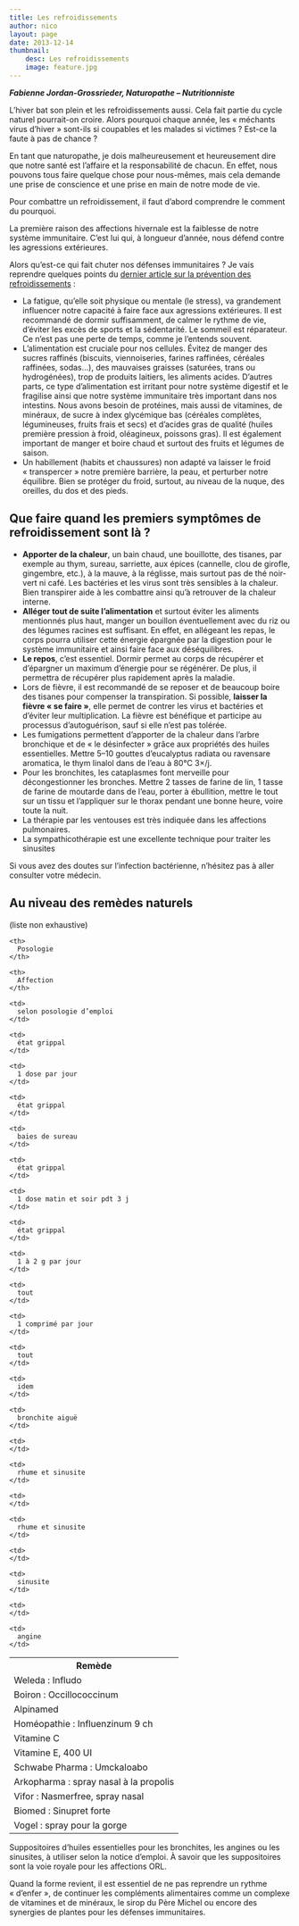 ```yaml
---
title: Les refroidissements
author: nico
layout: page
date: 2013-12-14
thumbnail:
    desc: Les refroidissements
    image: feature.jpg
---
```


**_Fabienne Jordan-Grossrieder, Naturopathe – Nutritionniste_**

L’hiver bat son plein et les refroidissements aussi. Cela fait partie du cycle naturel pourrait-on croire. Alors pourquoi chaque année, les « méchants virus d’hiver » sont-ils si coupables et les malades si victimes ? Est-ce la faute à pas de chance ?

En tant que naturopathe, je dois malheureusement et heureusement dire que notre santé est l’affaire et la responsabilité de chacun. En effet, nous pouvons tous faire quelque chose pour nous-mêmes, mais cela demande une prise de conscience et une prise en main de notre mode de vie.

Pour combattre un refroidissement, il faut d’abord comprendre le comment du pourquoi.

La première raison des affections hivernale est la faiblesse de notre système immunitaire. C’est lui qui, à longueur d’année, nous défend contre les agressions extérieures.

Alors qu’est-ce qui fait chuter nos défenses immunitaires ? Je vais reprendre quelques points du [dernier article sur la prévention des refroidissements][1] :

  * La fatigue, qu’elle soit physique ou mentale (le stress), va grandement influencer notre capacité à faire face aux agressions extérieures. Il est recommandé de dormir suffisamment, de calmer le rythme de vie, d’éviter les excès de sports et la sédentarité. Le sommeil est réparateur. Ce n’est pas une perte de temps, comme je l’entends souvent.
  * L’alimentation est cruciale pour nos cellules. Évitez de manger des sucres raffinés (biscuits, viennoiseries, farines raffinées, céréales raffinées, sodas...), des mauvaises graisses (saturées, trans ou hydrogénées), trop de produits laitiers, les aliments acides. D’autres parts, ce type d’alimentation est irritant pour notre système digestif et le fragilise ainsi que notre système immunitaire très important dans nos intestins. Nous avons besoin de protéines, mais aussi de vitamines, de minéraux, de sucre à index glycémique bas (céréales complètes, légumineuses, fruits frais et secs) et d’acides gras de qualité (huiles première pression à froid, oléagineux, poissons gras). Il est également important de manger et boire chaud et surtout des fruits et légumes de saison.
  * Un habillement (habits et chaussures) non adapté va laisser le froid « transpercer » notre première barrière, la peau, et perturber notre équilibre. Bien se protéger du froid, surtout, au niveau de la nuque, des oreilles, du dos et des pieds.

## Que faire quand les premiers symptômes de refroidissement sont là ?

  * **Apporter de la chaleur**, un bain chaud, une bouillotte, des tisanes, par exemple au thym, sureau, sarriette, aux épices (cannelle, clou de girofle, gingembre, etc.), à la mauve, à la réglisse, mais surtout pas de thé noir-vert ni café. Les bactéries et les virus sont très sensibles à la chaleur. Bien transpirer aide à les combattre ainsi qu’à retrouver de la chaleur interne.
  * **Alléger tout de suite l’alimentation** et surtout éviter les aliments mentionnés plus haut, manger un bouillon éventuellement avec du riz ou des légumes racines est suffisant. En effet, en allégeant les repas, le corps pourra utiliser cette énergie épargnée par la digestion pour le système immunitaire et ainsi faire face aux déséquilibres.
  * **Le repos**, c’est essentiel. Dormir permet au corps de récupérer et d’épargner un maximum d’énergie pour se régénérer. De plus, il permettra de récupérer plus rapidement après la maladie.
  * Lors de fièvre, il est recommandé de se reposer et de beaucoup boire des tisanes pour compenser la transpiration. Si possible, **laisser la fièvre « se faire »**, elle permet de contrer les virus et bactéries et d’éviter leur multiplication. La fièvre est bénéfique et participe au processus d’autoguérison, sauf si elle n’est pas tolérée.
  * Les fumigations permettent d’apporter de la chaleur dans l’arbre bronchique et de « le désinfecter » grâce aux propriétés des huiles essentielles. Mettre 5–10 gouttes d’eucalyptus radiata ou ravensare aromatica, le thym linalol dans de l’eau à 80°C 3×/j.
  * Pour les bronchites, les cataplasmes font merveille pour décongestionner les bronches. Mettre 2 tasses de farine de lin, 1 tasse de farine de moutarde dans de l’eau, porter à ébullition, mettre le tout sur un tissu et l’appliquer sur le thorax pendant une bonne heure, voire toute la nuit.
  * La thérapie par les ventouses est très indiquée dans les affections pulmonaires.
  * La sympathicothérapie est une excellente technique pour traiter les sinusites

Si vous avez des doutes sur l’infection bactérienne, n’hésitez pas à aller consulter votre médecin.

## Au niveau des remèdes naturels

(liste non exhaustive)

<table class="equiv_therap" style="width: 100%;">
  <tr>
    <th>
      Remède
    </th>

    <th>
      Posologie
    </th>

    <th>
      Affection
    </th>
  </tr>

  <tr>
    <td>
      Weleda : Infludo
    </td>

    <td>
      selon posologie d’emploi
    </td>

    <td>
      état grippal
    </td>
  </tr>

  <tr>
    <td>
      Boiron : Occillococcinum
    </td>

    <td>
      1 dose par jour
    </td>

    <td>
      état grippal
    </td>
  </tr>

  <tr>
    <td>
      Alpinamed
    </td>

    <td>
      baies de sureau
    </td>

    <td>
      état grippal
    </td>
  </tr>

  <tr>
    <td>
      Homéopathie : Influenzinum 9 ch
    </td>

    <td>
      1 dose matin et soir pdt 3 j
    </td>

    <td>
      état grippal
    </td>
  </tr>

  <tr>
    <td>
      Vitamine C
    </td>

    <td>
      1 à 2 g par jour
    </td>

    <td>
      tout
    </td>
  </tr>

  <tr>
    <td>
      Vitamine E, 400 UI
    </td>

    <td>
      1 comprimé par jour
    </td>

    <td>
      tout
    </td>
  </tr>

  <tr>
    <td>
      Schwabe Pharma : Umckaloabo
    </td>

    <td>
      idem
    </td>

    <td>
      bronchite aiguë
    </td>
  </tr>

  <tr>
    <td>
      Arkopharma : spray nasal à la propolis
    </td>

    <td>
    </td>

    <td>
      rhume et sinusite
    </td>
  </tr>

  <tr>
    <td>
      Vifor : Nasmerfree, spray nasal
    </td>

    <td>
    </td>

    <td>
      rhume et sinusite
    </td>
  </tr>

  <tr>
    <td>
      Biomed : Sinupret forte
    </td>

    <td>
    </td>

    <td>
      sinusite
    </td>
  </tr>

  <tr>
    <td>
      Vogel : spray pour la gorge
    </td>

    <td>
    </td>

    <td>
      angine
    </td>
  </tr>
</table>

Suppositoires d’huiles essentielles pour les bronchites, les angines ou les sinusites, à utiliser selon la notice d’emploi. À savoir que les suppositoires sont la voie royale pour les affections ORL.

Quand la forme revient, il est essentiel de ne pas reprendre un rythme « d’enfer », de continuer les compléments alimentaires comme un complexe de vitamines et de minéraux, le sirop du Père Michel ou encore des synergies de plantes pour les défenses immunitaires.

 [1]: /articles/prevention-hiver/ "Prévention pour l’hiver"
